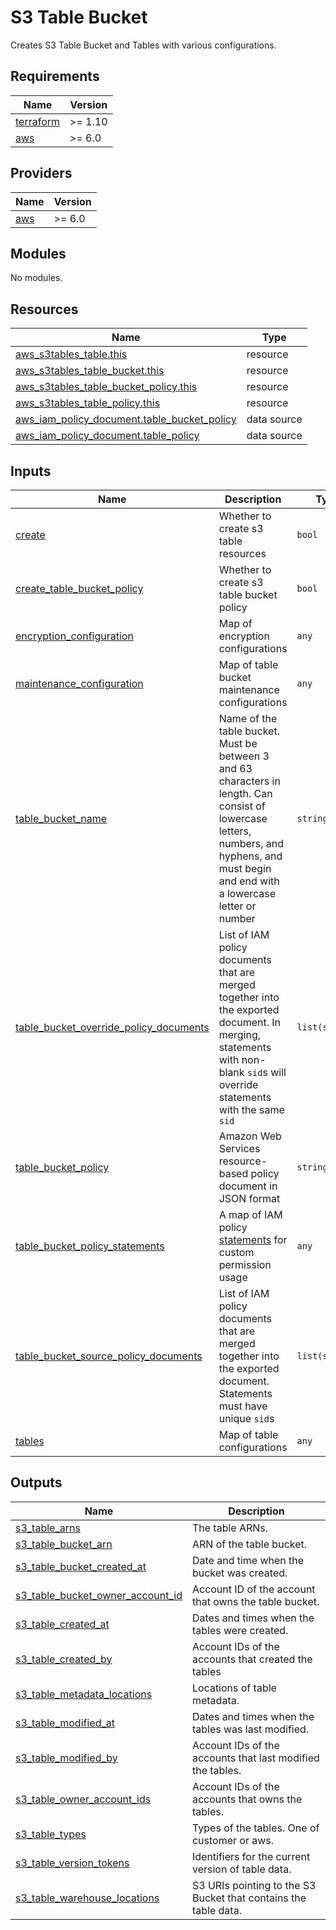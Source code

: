 # S3 Table Bucket

Creates S3 Table Bucket and Tables with various configurations.

<!-- BEGIN_TF_DOCS -->
## Requirements

| Name | Version |
|------|---------|
| <a name="requirement_terraform"></a> [terraform](#requirement\_terraform) | >= 1.10 |
| <a name="requirement_aws"></a> [aws](#requirement\_aws) | >= 6.0 |

## Providers

| Name | Version |
|------|---------|
| <a name="provider_aws"></a> [aws](#provider\_aws) | >= 6.0 |

## Modules

No modules.

## Resources

| Name | Type |
|------|------|
| [aws_s3tables_table.this](https://registry.terraform.io/providers/hashicorp/aws/latest/docs/resources/s3tables_table) | resource |
| [aws_s3tables_table_bucket.this](https://registry.terraform.io/providers/hashicorp/aws/latest/docs/resources/s3tables_table_bucket) | resource |
| [aws_s3tables_table_bucket_policy.this](https://registry.terraform.io/providers/hashicorp/aws/latest/docs/resources/s3tables_table_bucket_policy) | resource |
| [aws_s3tables_table_policy.this](https://registry.terraform.io/providers/hashicorp/aws/latest/docs/resources/s3tables_table_policy) | resource |
| [aws_iam_policy_document.table_bucket_policy](https://registry.terraform.io/providers/hashicorp/aws/latest/docs/data-sources/iam_policy_document) | data source |
| [aws_iam_policy_document.table_policy](https://registry.terraform.io/providers/hashicorp/aws/latest/docs/data-sources/iam_policy_document) | data source |

## Inputs

| Name | Description | Type | Default | Required |
|------|-------------|------|---------|:--------:|
| <a name="input_create"></a> [create](#input\_create) | Whether to create s3 table resources | `bool` | `true` | no |
| <a name="input_create_table_bucket_policy"></a> [create\_table\_bucket\_policy](#input\_create\_table\_bucket\_policy) | Whether to create s3 table bucket policy | `bool` | `false` | no |
| <a name="input_encryption_configuration"></a> [encryption\_configuration](#input\_encryption\_configuration) | Map of encryption configurations | `any` | `null` | no |
| <a name="input_maintenance_configuration"></a> [maintenance\_configuration](#input\_maintenance\_configuration) | Map of table bucket maintenance configurations | `any` | `null` | no |
| <a name="input_table_bucket_name"></a> [table\_bucket\_name](#input\_table\_bucket\_name) | Name of the table bucket. Must be between 3 and 63 characters in length. Can consist of lowercase letters, numbers, and hyphens, and must begin and end with a lowercase letter or number | `string` | `null` | no |
| <a name="input_table_bucket_override_policy_documents"></a> [table\_bucket\_override\_policy\_documents](#input\_table\_bucket\_override\_policy\_documents) | List of IAM policy documents that are merged together into the exported document. In merging, statements with non-blank `sid`s will override statements with the same `sid` | `list(string)` | `[]` | no |
| <a name="input_table_bucket_policy"></a> [table\_bucket\_policy](#input\_table\_bucket\_policy) | Amazon Web Services resource-based policy document in JSON format | `string` | `null` | no |
| <a name="input_table_bucket_policy_statements"></a> [table\_bucket\_policy\_statements](#input\_table\_bucket\_policy\_statements) | A map of IAM policy [statements](https://registry.terraform.io/providers/hashicorp/aws/latest/docs/data-sources/iam_policy_document#statement) for custom permission usage | `any` | `{}` | no |
| <a name="input_table_bucket_source_policy_documents"></a> [table\_bucket\_source\_policy\_documents](#input\_table\_bucket\_source\_policy\_documents) | List of IAM policy documents that are merged together into the exported document. Statements must have unique `sid`s | `list(string)` | `[]` | no |
| <a name="input_tables"></a> [tables](#input\_tables) | Map of table configurations | `any` | `{}` | no |

## Outputs

| Name | Description |
|------|-------------|
| <a name="output_s3_table_arns"></a> [s3\_table\_arns](#output\_s3\_table\_arns) | The table ARNs. |
| <a name="output_s3_table_bucket_arn"></a> [s3\_table\_bucket\_arn](#output\_s3\_table\_bucket\_arn) | ARN of the table bucket. |
| <a name="output_s3_table_bucket_created_at"></a> [s3\_table\_bucket\_created\_at](#output\_s3\_table\_bucket\_created\_at) | Date and time when the bucket was created. |
| <a name="output_s3_table_bucket_owner_account_id"></a> [s3\_table\_bucket\_owner\_account\_id](#output\_s3\_table\_bucket\_owner\_account\_id) | Account ID of the account that owns the table bucket. |
| <a name="output_s3_table_created_at"></a> [s3\_table\_created\_at](#output\_s3\_table\_created\_at) | Dates and times when the tables were created. |
| <a name="output_s3_table_created_by"></a> [s3\_table\_created\_by](#output\_s3\_table\_created\_by) | Account IDs of the accounts that created the tables |
| <a name="output_s3_table_metadata_locations"></a> [s3\_table\_metadata\_locations](#output\_s3\_table\_metadata\_locations) | Locations of table metadata. |
| <a name="output_s3_table_modified_at"></a> [s3\_table\_modified\_at](#output\_s3\_table\_modified\_at) | Dates and times when the tables was last modified. |
| <a name="output_s3_table_modified_by"></a> [s3\_table\_modified\_by](#output\_s3\_table\_modified\_by) | Account IDs of the accounts that last modified the tables. |
| <a name="output_s3_table_owner_account_ids"></a> [s3\_table\_owner\_account\_ids](#output\_s3\_table\_owner\_account\_ids) | Account IDs of the accounts that owns the tables. |
| <a name="output_s3_table_types"></a> [s3\_table\_types](#output\_s3\_table\_types) | Types of the tables. One of customer or aws. |
| <a name="output_s3_table_version_tokens"></a> [s3\_table\_version\_tokens](#output\_s3\_table\_version\_tokens) | Identifiers for the current version of table data. |
| <a name="output_s3_table_warehouse_locations"></a> [s3\_table\_warehouse\_locations](#output\_s3\_table\_warehouse\_locations) | S3 URIs pointing to the S3 Bucket that contains the table data. |
<!-- END_TF_DOCS -->
